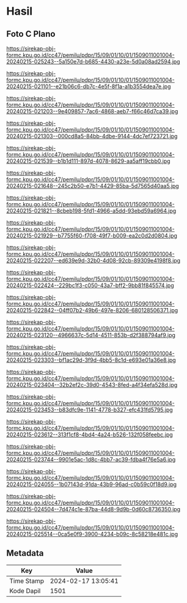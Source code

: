 # Hasil

## Foto C Plano

https://sirekap-obj-formc.kpu.go.id/cc47/pemilu/pdpr/15/09/01/10/01/1509011001004-20240215-025243--5a150e7d-b685-4430-a23e-5d0a08ad2594.jpg

https://sirekap-obj-formc.kpu.go.id/cc47/pemilu/pdpr/15/09/01/10/01/1509011001004-20240215-021101--e21b06c6-db7c-4e5f-8f1a-a1b3554dea7e.jpg

https://sirekap-obj-formc.kpu.go.id/cc47/pemilu/pdpr/15/09/01/10/01/1509011001004-20240215-021203--9e409857-7ac6-4868-aeb7-f66c46d7ca39.jpg

https://sirekap-obj-formc.kpu.go.id/cc47/pemilu/pdpr/15/09/01/10/01/1509011001004-20240215-021303--000cd8a5-84bb-4dbe-9144-4dc7ef723721.jpg

https://sirekap-obj-formc.kpu.go.id/cc47/pemilu/pdpr/15/09/01/10/01/1509011001004-20240215-021539--b1b1d111-897d-4078-8629-aa5aff19cbb0.jpg

https://sirekap-obj-formc.kpu.go.id/cc47/pemilu/pdpr/15/09/01/10/01/1509011001004-20240215-021648--245c2b50-e7b1-4429-85ba-5d7565d40aa5.jpg

https://sirekap-obj-formc.kpu.go.id/cc47/pemilu/pdpr/15/09/01/10/01/1509011001004-20240215-021821--8cbeb198-5fd1-4966-a5dd-93ebd59a6964.jpg

https://sirekap-obj-formc.kpu.go.id/cc47/pemilu/pdpr/15/09/01/10/01/1509011001004-20240215-021929--b7755f60-f708-49f7-b009-ea2c0d2d0804.jpg

https://sirekap-obj-formc.kpu.go.id/cc47/pemilu/pdpr/15/09/01/10/01/1509011001004-20240215-022207--ed639e9d-32b0-4d08-92cb-89309e4198f8.jpg

https://sirekap-obj-formc.kpu.go.id/cc47/pemilu/pdpr/15/09/01/10/01/1509011001004-20240215-022424--229bc1f3-c050-43a7-bff2-9bb81f845574.jpg

https://sirekap-obj-formc.kpu.go.id/cc47/pemilu/pdpr/15/09/01/10/01/1509011001004-20240215-022842--04ff07b2-49b6-497e-8206-680128506371.jpg

https://sirekap-obj-formc.kpu.go.id/cc47/pemilu/pdpr/15/09/01/10/01/1509011001004-20240215-023120--4966637c-5d14-4511-853b-d2f388794af9.jpg

https://sirekap-obj-formc.kpu.go.id/cc47/pemilu/pdpr/15/09/01/10/01/1509011001004-20240215-023303--bf1ac29d-3f9d-4bb5-8c1d-e693e01a36e8.jpg

https://sirekap-obj-formc.kpu.go.id/cc47/pemilu/pdpr/15/09/01/10/01/1509011001004-20240215-023404--32b2ef2c-39d0-4543-8fed-a4f34efa528d.jpg

https://sirekap-obj-formc.kpu.go.id/cc47/pemilu/pdpr/15/09/01/10/01/1509011001004-20240215-023453--b83dfc9e-1141-4778-b327-efc431fd5795.jpg

https://sirekap-obj-formc.kpu.go.id/cc47/pemilu/pdpr/15/09/01/10/01/1509011001004-20240215-023612--313f1cf8-4bd4-4a24-b526-132f058feebc.jpg

https://sirekap-obj-formc.kpu.go.id/cc47/pemilu/pdpr/15/09/01/10/01/1509011001004-20240215-023744--9901e5ac-1d8c-4bb7-ac39-fdba4f76e5a6.jpg

https://sirekap-obj-formc.kpu.go.id/cc47/pemilu/pdpr/15/09/01/10/01/1509011001004-20240215-024055--1b07143d-91da-43b9-96ad-c0b59c0f18d9.jpg

https://sirekap-obj-formc.kpu.go.id/cc47/pemilu/pdpr/15/09/01/10/01/1509011001004-20240215-024504--7d474c1e-87ba-44d8-9d9b-0d60c8736350.jpg

https://sirekap-obj-formc.kpu.go.id/cc47/pemilu/pdpr/15/09/01/10/01/1509011001004-20240215-025514--0ca5e0f9-3900-4234-b09c-8c58218e481c.jpg


## Metadata

| Key        | Value               |
| ---------- | ------------------- |
| Time Stamp | 2024-02-17 13:05:41 |
| Kode Dapil | 1501                |



